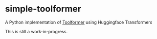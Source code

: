 # simple-toolformer
A Python implementation of [Toolformer](https://arxiv.org/abs/2302.04761) using Huggingface Transformers

This is still a work-in-progress.